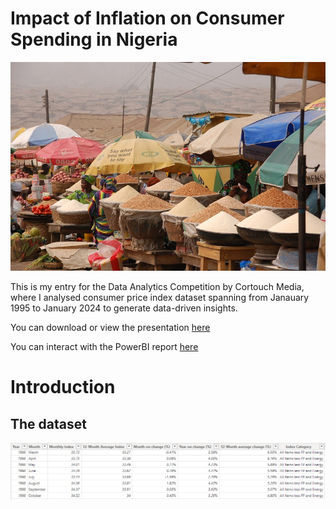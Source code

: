 # Impact of Inflation on Consumer Spending in Nigeria

![Inflation in Nigeria](Assets/inflation_background.jpg "Inflation in Nigeria")

This is my entry for the Data Analytics Competition by Cortouch Media, where I analysed consumer price index dataset spanning from Janauary 1995 to January 2024 to generate data-driven insights.

You can download or view the presentation [here](https://drive.google.com/file/d/18KoEglaMf_P90eykYIntx5KF7pXRvw_O/view?usp=sharing)

You can interact with the PowerBI report [here](https://app.powerbi.com/view?r=eyJrIjoiZWY0MTNiNjQtN2NkMS00YTY2LTk5MTktZjQ2MTAzNDQxOWZiIiwidCI6IjA4ZTY2OWIxLTQxOTktNDM4YS1hNjMxLTFiYWI3NWRhN2Y0MiJ9)

# Introduction

## The dataset

![dataset](Assets/dataset.PNG "dataset")




